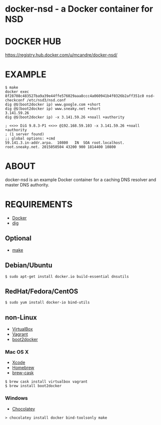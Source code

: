 # docker-nsd - a Docker container for NSD

# DOCKER HUB

https://registry.hub.docker.com/u/mcandre/docker-nsd/

# EXAMPLE

```
$ make
docker exec 8f28708c483527ba9a39e44ffe576029aaa8ccc4a060941b4f0326b2aff351c0 nsd-checkconf /etc/nsd3/nsd.conf
dig @$(boot2docker ip) www.google.com +short
dig @$(boot2docker ip) www.sneaky.net +short
3.141.59.26
dig @$(boot2docker ip) -x 3.141.59.26 +noall +authority

; <<>> DiG 9.8.3-P1 <<>> @192.168.59.103 -x 3.141.59.26 +noall +authority
; (1 server found)
;; global options: +cmd
59.141.3.in-addr.arpa.	10800	IN	SOA	root.localhost. root.sneaky.net. 2015050504 43200 900 1814400 10800
```

# ABOUT

docker-nsd is an example Docker container for a caching DNS resolver and master DNS authority.

# REQUIREMENTS

* [Docker](https://www.docker.com/)
* [dig](http://man.cx/dig)

## Optional

* [make](http://www.gnu.org/software/make/)

## Debian/Ubuntu

```
$ sudo apt-get install docker.io build-essential dnsutils
```

## RedHat/Fedora/CentOS

```
$ sudo yum install docker-io bind-utils
```

## non-Linux

* [VirtualBox](https://www.virtualbox.org/)
* [Vagrant](https://www.vagrantup.com/)
* [boot2docker](http://boot2docker.io/)

### Mac OS X

* [Xcode](http://itunes.apple.com/us/app/xcode/id497799835?ls=1&mt=12)
* [Homebrew](http://brew.sh/)
* [brew-cask](http://caskroom.io/)

```
$ brew cask install virtualbox vagrant
$ brew install boot2docker
```

### Windows

* [Chocolatey](https://chocolatey.org/)

```
> chocolatey install docker bind-toolsonly make
```
